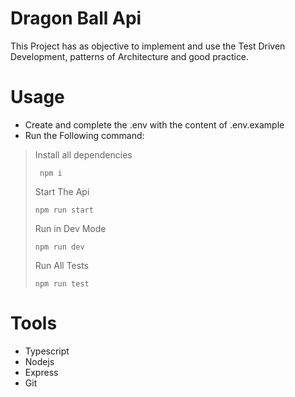 # Dragon Ball Api
This Project has as objective to implement and use the Test Driven Development, patterns of Architecture and good practice.
# Usage
- Create and complete the .env with the content of .env.example
- Run the Following command:
>  
> Install all dependencies
> ```
>  npm i
> ```
> Start The Api
> ```
> npm run start
> ```
> Run in Dev Mode
> ```
> npm run dev
> ```
> Run All Tests
> ```
> npm run test
> ```
>  

# Tools
- Typescript
- Nodejs
- Express
- Git

